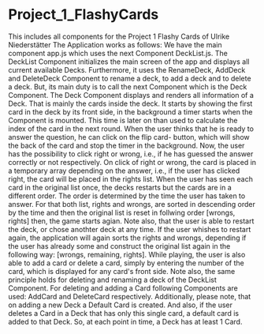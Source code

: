 # Project_1_FlashyCards
This includes all components for the Project 1 Flashy Cards of Ulrike Niederstätter
The Application works as follows: 
We have the main component app.js which uses the next Component DeckList.js. 
The DeckList Component initializes the main screen of the app and displays all current available Decks. Furthermore, it uses the 
RenameDeck, AddDeck and DeleteDeck Component to rename a deck, to add a deck and to delete a deck. But, its main duty is to call the next Component 
which is the Deck Component. 
The Deck Component displays and renders all information of a Deck. That is mainly the cards inside the deck. It starts by showing the first card in 
the deck by its front side, in the background a timer starts when the Component is mounted. This time is later on than used to calculate the 
index of the card in the next round. When the user thinks that he is ready to answer the question, he can click on the flip card- button, which will 
show the back of the card and stop the timer in the background. Now, the user has the possibility to click right or wrong, i.e., if he has guessed the
answer correctly or not respectively. On click of right or wrong, the card is placed in a temporary array depending on the answer, i.e., if the user
has clicked right, the card will be placed in the rights list. When the user has seen each card in the original list once, the decks restarts
but the cards are in a different order. The order is determined by the time the user has taken to answer. For that both list, rights and wrongs, 
are sorted in descending order by the time and then the original list is reset in follwing order [wrongs, rights] then, the game starts agian. 
Note also, that the user is able to restart the deck, or chose anothter deck at any time. If the user whishes to restart again, the application will
again sorts the rights and wrongs, depending if the user has already some and construct the original list again in the following way: 
[wrongs, remaining, rights]. While playing, the user is also able to add a card or delete a card, simply by entering the number of the card, which is
displayed for any card's front side. 
Note also, the same principle holds for deleting and renaming a deck of the DeckList Component. 
For deleting and adding a Card following Components are used: AddCard and DeleteCard respectively. 
Additionally, please note, that on adding a new Deck a Default Card is created. And also, if the user deletes a Card in a Deck that has only
this single card, a default card is added to that Deck. So, at each point in time, a Deck has at least 1 Card. 
